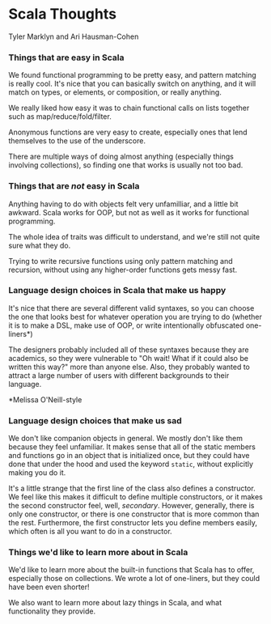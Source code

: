 # Scala Thoughts
Tyler Marklyn and Ari Hausman-Cohen

### Things that are easy in Scala
We found functional programming to be pretty easy, and pattern matching is
really cool. It's nice that you can basically switch on anything, and it will
match on types, or elements, or composition, or really anything.

We really liked how easy it was to chain functional calls on lists together
such as map/reduce/fold/filter.

Anonymous functions are very easy to create, especially ones that lend
themselves to the use of the underscore. 

There are multiple ways of doing almost anything (especially things involving
collections), so finding one that works is usually not too bad.

### Things that are _not_ easy in Scala
Anything having to do with objects felt very unfamilliar, and a little bit
awkward. Scala works for OOP, but not as well as it works for functional
programming.

The whole idea of traits was difficult to understand, and we're still not quite
sure what they do. 

Trying to write recursive functions using only pattern matching and recursion,
without using any higher-order functions gets messy fast.

### Language design choices in Scala that make us happy
It's nice that there are several different valid syntaxes, so you can choose
the one that looks best for whatever operation you are trying to do (whether it
is to make a DSL, make use of OOP, or write intentionally obfuscated
one-liners*)

The designers probably included all of these syntaxes because they are
academics, so they were vulnerable to "Oh wait! What if it could also be
written this way?" more than anyone else. Also, they probably wanted to attract
a large number of users with different backgrounds to their language.

*Melissa O'Neill-style

### Language design choices that make us sad
We don't like companion objects in general. We mostly don't like them because
they feel unfamiliar. It makes sense that all of the static members and
functions go in an object that is initialized once, but they could have done
that under the hood and used the keyword `static`, without explicitly making
you do it.

It's a little strange that the first line of the class also defines a
constructor. We feel like this makes it difficult to define multiple
constructors, or it makes the second constructor feel, well, _secondary_.
However, generally, there is only one constructor, or there is one constructor
that is more common than the rest. Furthermore, the first constructor lets you
define members easily, which often is all you want to do in a constructor.

### Things we'd like to learn more about in Scala
We'd like to learn more about the built-in functions that Scala has to offer,
especially those on collections. We wrote a lot of one-liners, but they could
have been even shorter!

We also want to learn more about lazy things in Scala, and what functionality
they provide.

